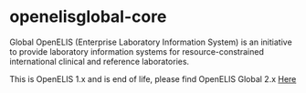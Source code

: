 openelisglobal-core
===================

Global OpenELIS (Enterprise Laboratory Information System) is an initiative to provide laboratory information systems for resource-constrained international clinical and reference laboratories.

This is OpenELIS 1.x and is end of life, please find OpenELIS Global 2.x [Here](https://github.com/I-TECH-UW/OpenELIS-Global-2)
